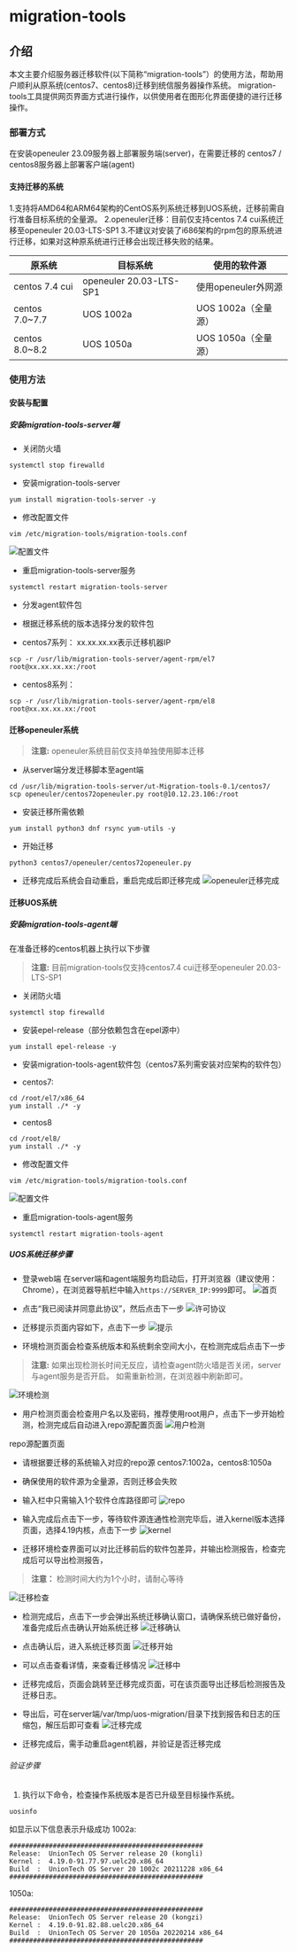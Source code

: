 # migration-tools

## 介绍

本文主要介绍服务器迁移软件(以下简称“migration-tools”）的使用方法，帮助用户顺利从原系统(centos7、centos8)迁移到统信服务器操作系统。
migration-tools工具提供网页界面方式进行操作，以供使用者在图形化界面便捷的进行迁移操作。

### 部署方式

在安装openeuler 23.09服务器上部署服务端(server)，在需要迁移的 centos7 / centos8服务器上部署客户端(agent)

#### 支持迁移的系统

1.支持将AMD64和ARM64架构的CentOS系列系统迁移到UOS系统，迁移前需自行准备目标系统的全量源。
2.openeuler迁移：目前仅支持centos 7.4 cui系统迁移至openeuler 20.03-LTS-SP1
3.不建议对安装了i686架构的rpm包的原系统进行迁移，如果对这种原系统进行迁移会出现迁移失败的结果。

|原系统|目标系统|使用的软件源|
|---|---|---|
|centos 7.4 cui|openeuler 20.03-LTS-SP1|使用openeuler外网源|
|centos 7.0~7.7|UOS 1002a|UOS 1002a（全量源）|
|centos 8.0~8.2|UOS 1050a|UOS 1050a（全量源）|

### 使用方法

#### 安装与配置

##### 安装migration-tools-server端

- 关闭防火墙

``` shell
systemctl stop firewalld
```

- 安装migration-tools-server

``` shell
yum install migration-tools-server -y
```

- 修改配置文件

``` shell
vim /etc/migration-tools/migration-tools.conf
```

![配置文件](./figures/migration-tools-conf.png)

- 重启migration-tools-server服务

``` shell
systemctl restart migration-tools-server
```

- 分发agent软件包

- 根据迁移系统的版本选择分发的软件包
- centos7系列：
xx.xx.xx.xx表示迁移机器IP

``` shell
scp -r /usr/lib/migration-tools-server/agent-rpm/el7 root@xx.xx.xx.xx:/root
```

- centos8系列：

``` shell
scp -r /usr/lib/migration-tools-server/agent-rpm/el8 root@xx.xx.xx.xx:/root
```

#### 迁移openeuler系统

>**注意:** openeuler系统目前仅支持单独使用脚本迁移

- 从server端分发迁移脚本至agent端

``` shell
cd /usr/lib/migration-tools-server/ut-Migration-tools-0.1/centos7/
scp openeuler/centos72openeuler.py root@10.12.23.106:/root
```

- 安装迁移所需依赖

``` shell
yum install python3 dnf rsync yum-utils -y
```

- 开始迁移

``` shell
python3 centos7/openeuler/centos72openeuler.py
```

- 迁移完成后系统会自动重启，重启完成后即迁移完成
![openeuler迁移完成](./figures/openeuler-migration-complete.png)

#### 迁移UOS系统

##### 安装migration-tools-agent端

在准备迁移的centos机器上执行以下步骤
>**注意:** 目前migration-tools仅支持centos7.4 cui迁移至openeuler 20.03-LTS-SP1

- 关闭防火墙

``` shell
systemctl stop firewalld
```

- 安装epel-release（部分依赖包含在epel源中）

``` shell
yum install epel-release -y
```

- 安装migration-tools-agent软件包（centos7系列需安装对应架构的软件包）

- centos7:

``` shell
cd /root/el7/x86_64
yum install ./* -y
```

- centos8

``` shell
cd /root/el8/
yum install ./* -y
```

- 修改配置文件

``` shell
vim /etc/migration-tools/migration-tools.conf
```

![配置文件](./figures/migration-tools-conf.png)

- 重启migration-tools-agent服务

``` shell
systemctl restart migration-tools-agent
```

##### UOS系统迁移步骤

- 登录web端
在server端和agent端服务均启动后，打开浏览器（建议使用：Chrome），在浏览器导航栏中输入`https://SERVER_IP:9999`即可。
![首页](./figures/首页.png)

- 点击“我已阅读并同意此协议”，然后点击下一步
![许可协议](./figures/许可协议.png)

- 迁移提示页面内容如下，点击下一步
![提示](./figures/提示.png)

- 环境检测页面会检查系统版本和系统剩余空间大小，在检测完成后点击下一步

>**注意:** 如果出现检测长时间无反应，请检查agent防火墙是否关闭，server与agent服务是否开启。
> 如需重新检测，在浏览器中刷新即可。

![环境检测](./figures/环境检测.png)

- 用户检测页面会检查用户名以及密码，推荐使用root用户，点击下一步开始检测，检测完成后自动进入repo源配置页面
![用户检测](./figures/用户检测.png)

repo源配置页面

- 请根据要迁移的系统输入对应的repo源
   centos7:1002a，centos8:1050a

- 确保使用的软件源为全量源，否则迁移会失败

- 输入栏中只需输入1个软件仓库路径即可
![repo](./figures/repo.png)

- 输入完成后点击下一步，等待软件源连通性检测完毕后，进入kernel版本选择页面，选择4.19内核，点击下一步
![kernel](./figures/kernel.png)

- 迁移环境检查界面可以对比迁移前后的软件包差异，并输出检测报告，检查完成后可以导出检测报告，

> **注意：** 检测时间大约为1个小时，请耐心等待

![迁移检查](./figures/迁移检查.png)

- 检测完成后，点击下一步会弹出系统迁移确认窗口，请确保系统已做好备份，准备完成后点击确认开始系统迁移
![迁移确认](./figures/迁移确认.png)

- 点击确认后，进入系统迁移页面
![迁移开始](./figures/迁移开始.png)

- 可以点击查看详情，来查看迁移情况
![迁移中](./figures/迁移中.png)

- 迁移完成后，页面会跳转至迁移完成页面，可在该页面导出迁移后检测报告及迁移日志。
- 导出后，可在server端/var/tmp/uos-migration/目录下找到报告和日志的压缩包，解压后即可查看
![迁移完成](./figures/迁移完成.png)

- 迁移完成后，需手动重启agent机器，并验证是否迁移完成

###### 验证步骤

1. 执行以下命令，检查操作系统版本是否已升级至目标操作系统。

``` shell
uosinfo
```

如显示以下信息表示升级成功
1002a:
``` shell
#################################################
Release:  UnionTech OS Server release 20 (kongli)
Kernel :  4.19.0-91.77.97.uelc20.x86_64
Build  :  UnionTech OS Server 20 1002c 20211228 x86_64
#################################################
```

1050a:
``` shell
#################################################
Release:  UnionTech OS Server release 20 (kongzi)
Kernel :  4.19.0-91.82.88.uelc20.x86_64
Build  :  UnionTech OS Server 20 1050a 20220214 x86_64
#################################################
```
